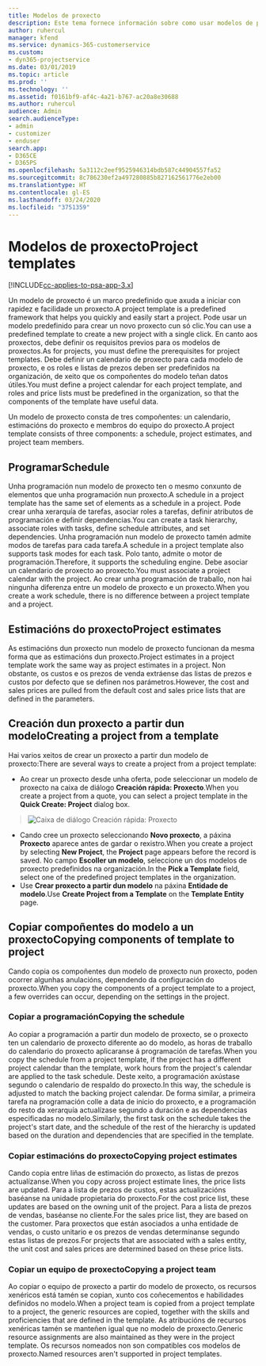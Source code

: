 ```yaml
---
title: Modelos de proxecto
description: Este tema fornece información sobre como usar modelos de proxecto para a configuración rápida do proxecto.
author: ruhercul
manager: kfend
ms.service: dynamics-365-customerservice
ms.custom:
- dyn365-projectservice
ms.date: 03/01/2019
ms.topic: article
ms.prod: ''
ms.technology: ''
ms.assetid: f0161bf9-af4c-4a21-b767-ac20a8e30688
ms.author: ruhercul
audience: Admin
search.audienceType:
- admin
- customizer
- enduser
search.app:
- D365CE
- D365PS
ms.openlocfilehash: 5a3112c2eef9525946314bdb587c44904557fa52
ms.sourcegitcommit: 8c786230ef2a497280885b827162561776e2eb00
ms.translationtype: HT
ms.contentlocale: gl-ES
ms.lasthandoff: 03/24/2020
ms.locfileid: "3751359"
---
```

# <a name="project-templates"></a><span data-ttu-id="0d562-103">Modelos de proxecto</span><span class="sxs-lookup"><span data-stu-id="0d562-103">Project templates</span></span> 

[!INCLUDE[cc-applies-to-psa-app-3.x](../includes/cc-applies-to-psa-app-3x.md)]

<span data-ttu-id="0d562-104">Un modelo de proxecto é un marco predefinido que axuda a iniciar con rapidez e facilidade un proxecto.</span><span class="sxs-lookup"><span data-stu-id="0d562-104">A project template is a predefined framework that helps you quickly and easily start a project.</span></span> <span data-ttu-id="0d562-105">Pode usar un modelo predefinido para crear un novo proxecto cun só clic.</span><span class="sxs-lookup"><span data-stu-id="0d562-105">You can use a predefined template to create a new project with a single click.</span></span> <span data-ttu-id="0d562-106">En canto aos proxectos, debe definir os requisitos previos para os modelos de proxectos.</span><span class="sxs-lookup"><span data-stu-id="0d562-106">As for projects, you must define the prerequisites for project templates.</span></span> <span data-ttu-id="0d562-107">Debe definir un calendario de proxecto para cada modelo de proxecto, e os roles e listas de prezos deben ser predefinidos na organización, de xeito que os compoñentes do modelo teñan datos útiles.</span><span class="sxs-lookup"><span data-stu-id="0d562-107">You must define a project calendar for each project template, and roles and price lists must be predefined in the organization, so that the components of the template have useful data.</span></span>

<span data-ttu-id="0d562-108">Un modelo de proxecto consta de tres compoñentes: un calendario, estimacións do proxecto e membros do equipo do proxecto.</span><span class="sxs-lookup"><span data-stu-id="0d562-108">A project template consists of three components: a schedule, project estimates, and project team members.</span></span>

## <a name="schedule"></a><span data-ttu-id="0d562-109">Programar</span><span class="sxs-lookup"><span data-stu-id="0d562-109">Schedule</span></span>

<span data-ttu-id="0d562-110">Unha programación nun modelo de proxecto ten o mesmo conxunto de elementos que unha programación nun proxecto.</span><span class="sxs-lookup"><span data-stu-id="0d562-110">A schedule in a project template has the same set of elements as a schedule in a project.</span></span> <span data-ttu-id="0d562-111">Pode crear unha xerarquía de tarefas, asociar roles a tarefas, definir atributos de programación e definir dependencias.</span><span class="sxs-lookup"><span data-stu-id="0d562-111">You can create a task hierarchy, associate roles with tasks, define schedule attributes, and set dependencies.</span></span> <span data-ttu-id="0d562-112">Unha programación nun modelo de proxecto tamén admite modos de tarefas para cada tarefa.</span><span class="sxs-lookup"><span data-stu-id="0d562-112">A schedule in a project template also supports task modes for each task.</span></span> <span data-ttu-id="0d562-113">Polo tanto, admite o motor de programación.</span><span class="sxs-lookup"><span data-stu-id="0d562-113">Therefore, it supports the scheduling engine.</span></span> <span data-ttu-id="0d562-114">Debe asociar un calendario de proxecto ao proxecto.</span><span class="sxs-lookup"><span data-stu-id="0d562-114">You must associate a project calendar with the project.</span></span> <span data-ttu-id="0d562-115">Ao crear unha programación de traballo, non hai ningunha diferenza entre un modelo de proxecto e un proxecto.</span><span class="sxs-lookup"><span data-stu-id="0d562-115">When you create a work schedule, there is no difference between a project template and a project.</span></span>

## <a name="project-estimates"></a><span data-ttu-id="0d562-116">Estimacións do proxecto</span><span class="sxs-lookup"><span data-stu-id="0d562-116">Project estimates</span></span>

<span data-ttu-id="0d562-117">As estimacións dun proxecto nun modelo de proxecto funcionan da mesma forma que as estimacións dun proxecto.</span><span class="sxs-lookup"><span data-stu-id="0d562-117">Project estimates in a project template work the same way as project estimates in a project.</span></span> <span data-ttu-id="0d562-118">Non obstante, os custos e os prezos de venda extráense das listas de prezos e custos por defecto que se definen nos parámetros.</span><span class="sxs-lookup"><span data-stu-id="0d562-118">However, the cost and sales prices are pulled from the default cost and sales price lists that are defined in the parameters.</span></span>

## <a name="creating-a-project-from-a-template"></a><span data-ttu-id="0d562-119">Creación dun proxecto a partir dun modelo</span><span class="sxs-lookup"><span data-stu-id="0d562-119">Creating a project from a template</span></span>
 
<span data-ttu-id="0d562-120">Hai varios xeitos de crear un proxecto a partir dun modelo de proxecto:</span><span class="sxs-lookup"><span data-stu-id="0d562-120">There are several ways to create a project from a project template:</span></span>

- <span data-ttu-id="0d562-121">Ao crear un proxecto desde unha oferta, pode seleccionar un modelo de proxecto na caixa de diálogo **Creación rápida: Proxecto**.</span><span class="sxs-lookup"><span data-stu-id="0d562-121">When you create a project from a quote, you can select a project template in the **Quick Create: Project** dialog box.</span></span>

> ![Caixa de diálogo Creación rápida: Proxecto](media/project-11.png)

- <span data-ttu-id="0d562-123">Cando cree un proxecto seleccionando **Novo proxecto**, a páxina **Proxecto** aparece antes de gardar o rexistro.</span><span class="sxs-lookup"><span data-stu-id="0d562-123">When you create a project by selecting **New Project**, the **Project** page appears before the record is saved.</span></span> <span data-ttu-id="0d562-124">No campo **Escoller un modelo**, seleccione un dos modelos de proxecto predefinidos na organización.</span><span class="sxs-lookup"><span data-stu-id="0d562-124">In the **Pick a Template** field, select one of the predefined project templates in the organization.</span></span>
- <span data-ttu-id="0d562-125">Use **Crear proxecto a partir dun modelo** na páxina **Entidade de modelo**.</span><span class="sxs-lookup"><span data-stu-id="0d562-125">Use **Create Project from a Template** on the **Template Entity** page.</span></span>

## <a name="copying-components-of-template-to-project"></a><span data-ttu-id="0d562-126">Copiar compoñentes do modelo a un proxecto</span><span class="sxs-lookup"><span data-stu-id="0d562-126">Copying components of template to project</span></span>

<span data-ttu-id="0d562-127">Cando copia os compoñentes dun modelo de proxecto nun proxecto, poden ocorrer algunhas anulacións, dependendo da configuración do proxecto.</span><span class="sxs-lookup"><span data-stu-id="0d562-127">When you copy the components of a project template to a project, a few overrides can occur, depending on the settings in the project.</span></span>

### <a name="copying-the-schedule"></a><span data-ttu-id="0d562-128">Copiar a programación</span><span class="sxs-lookup"><span data-stu-id="0d562-128">Copying the schedule</span></span>

<span data-ttu-id="0d562-129">Ao copiar a programación a partir dun modelo de proxecto, se o proxecto ten un calendario de proxecto diferente ao do modelo, as horas de traballo do calendario do proxecto aplicaranse á programación de tarefas.</span><span class="sxs-lookup"><span data-stu-id="0d562-129">When you copy the schedule from a project template, if the project has a different project calendar than the template, work hours from the project's calendar are applied to the task schedule.</span></span> <span data-ttu-id="0d562-130">Deste xeito, a programación axústase segundo o calendario de respaldo do proxecto.</span><span class="sxs-lookup"><span data-stu-id="0d562-130">In this way, the schedule is adjusted to match the backing project calendar.</span></span> <span data-ttu-id="0d562-131">De forma similar, a primeira tarefa na programación colle a data de inicio do proxecto, e a programación do resto da xerarquía actualízase segundo a duración e as dependencias especificadas no modelo.</span><span class="sxs-lookup"><span data-stu-id="0d562-131">Similarly, the first task on the schedule takes the project's start date, and the schedule of the rest of the hierarchy is updated based on the duration and dependencies that are specified in the template.</span></span> 

### <a name="copying-project-estimates"></a><span data-ttu-id="0d562-132">Copiar estimacións do proxecto</span><span class="sxs-lookup"><span data-stu-id="0d562-132">Copying project estimates</span></span> 

<span data-ttu-id="0d562-133">Cando copia entre liñas de estimación do proxecto, as listas de prezos actualízanse.</span><span class="sxs-lookup"><span data-stu-id="0d562-133">When you copy across project estimate lines, the price lists are updated.</span></span> <span data-ttu-id="0d562-134">Para a lista de prezos de custos, estas actualizacións baséanse na unidade propietaria do proxecto.</span><span class="sxs-lookup"><span data-stu-id="0d562-134">For the cost price list, these updates are based on the owning unit of the project.</span></span> <span data-ttu-id="0d562-135">Para a lista de prezos de vendas, baséanse no cliente.</span><span class="sxs-lookup"><span data-stu-id="0d562-135">For the sales price list, they are based on the customer.</span></span> <span data-ttu-id="0d562-136">Para proxectos que están asociados a unha entidade de vendas, o custo unitario e os prezos de vendas determínanse segundo estas listas de prezos.</span><span class="sxs-lookup"><span data-stu-id="0d562-136">For projects that are associated with a sales entity, the unit cost and sales prices are determined based on these price lists.</span></span>

### <a name="copying-a-project-team"></a><span data-ttu-id="0d562-137">Copiar un equipo de proxecto</span><span class="sxs-lookup"><span data-stu-id="0d562-137">Copying a project team</span></span>

<span data-ttu-id="0d562-138">Ao copiar o equipo de proxecto a partir do modelo de proxecto, os recursos xenéricos está tamén se copian, xunto cos coñecementos e habilidades definidos no modelo.</span><span class="sxs-lookup"><span data-stu-id="0d562-138">When a project team is copied from a project template to a project, the generic resources are copied, together with the skills and proficiencies that are defined in the template.</span></span> <span data-ttu-id="0d562-139">As atribucións de recursos xenéricas tamén se manteñen igual que no modelo de proxecto.</span><span class="sxs-lookup"><span data-stu-id="0d562-139">Generic resource assignments are also maintained as they were in the project template.</span></span> <span data-ttu-id="0d562-140">Os recursos nomeados non son compatibles cos modelos de proxecto.</span><span class="sxs-lookup"><span data-stu-id="0d562-140">Named resources aren't supported in project templates.</span></span>
